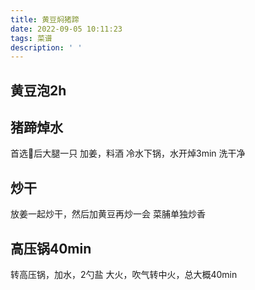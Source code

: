 ```yaml
---
title: 黄豆焖猪蹄
date: 2022-09-05 10:11:23
tags: 菜谱
description: ' '
---
```


## 黄豆泡2h

## 猪蹄焯水

首选🐷后大腿一只
加姜，料酒
冷水下锅，水开焯3min
洗干净

## 炒干

放姜一起炒干，然后加黄豆再炒一会
菜脯单独炒香

## 高压锅40min

转高压锅，加水，2勺盐
大火，吹气转中火，总大概40min
